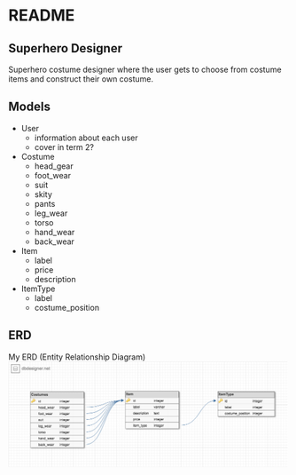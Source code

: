 # README

## Superhero Designer
Superhero costume designer where the user gets to choose from costume items and construct their own costume.

## Models
- User
    - information about each user
    - cover in term 2?
- Costume
    - head_gear
    - foot_wear
    - suit
    - skity
    - pants
    - leg_wear
    - torso
    - hand_wear
    - back_wear
- Item
    - label
    - price
    - description
- ItemType
    - label
    - costume_position

## ERD
My ERD (Entity Relationship Diagram)
![schema](/docs/img/schema.png)